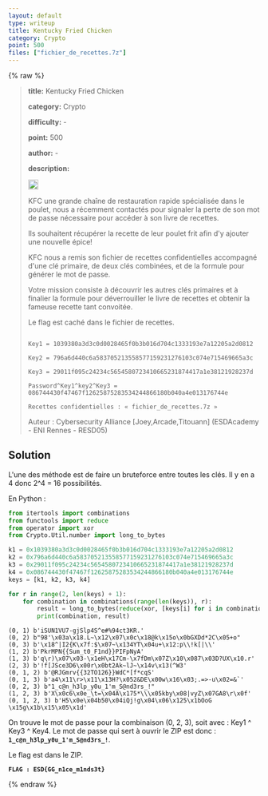 ```yaml
---
layout: default
type: writeup
title: Kentucky Fried Chicken
category: Crypto
point: 500
files: ["fichier_de_recettes.7z"]
---
```


{% raw %}
> **title:** Kentucky Fried Chicken
>
> **category:** Crypto
>
> **difficulty:** -
>
> **point:** 500
>
> **author:** -
>
> **description:**
> 
> <img src="https://cdn.iconscout.com/icon/free/png-256/free-france-flag-country-nation-empire-36011.png?f=webp" width="20" height="20"/>
>
> KFC une grande chaîne de restauration rapide spécialisée dans le poulet, nous a récemment contactés pour signaler la perte de son mot de passe nécessaire pour accéder à son livre de recettes.
>
> Ils souhaitent récupérer la recette de leur poulet frit afin d'y ajouter une nouvelle épice!
>
> KFC nous a remis son fichier de recettes confidentielles accompagné d'une clé primaire, de deux clés combinées, et de la formule pour générer le mot de passe.
>
> Votre mission consiste à découvrir les autres clés primaires et à finalier la formule pour déverrouiller le livre de recettes et obtenir la fameuse recette tant convoitée.
>
> Le flag est caché dans le fichier de recettes.
>
> ```
>
> Key1 = 1039380a3d3c0d0028465f0b3b016d704c1333193e7a12205a2d0812
>
> Key2 = 796a6d440c6a583705213558577159231276103c074e715469665a3c
>
> Key3 = 29011f095c24234c5654580723410665231874417a1e38121928237d
>
> Password^Key1^key2^Key3 = 086744430f47467f12625875283534244866180b040a4e013176744e
>
> Recettes confidentielles : « fichier_de_recettes.7z »
>
> ```
>
> Auteur : Cybersecurity Alliance [Joey,Arcade,Titouann] (ESDAcademy - ENI Rennes - RESD05)

## Solution

L'une des méthode est de faire un bruteforce entre toutes les clés. Il y en a 4 donc 2^4 = 16 possibilités.

En Python :

```python
from itertools import combinations
from functools import reduce
from operator import xor
from Crypto.Util.number import long_to_bytes

k1 = 0x1039380a3d3c0d0028465f0b3b016d704c1333193e7a12205a2d0812
k2 = 0x796a6d440c6a583705213558577159231276103c074e715469665a3c
k3 = 0x29011f095c24234c5654580723410665231874417a1e38121928237d
k4 = 0x086744430f47467f12625875283534244866180b040a4e013176744e
keys = [k1, k2, k3, k4]

for r in range(2, len(keys) + 1):
	for combination in combinations(range(len(keys)), r):
		result = long_to_bytes(reduce(xor, [keys[i] for i in combination]))
		print(combination, result)
```
```
(0, 1) b'iSUN1VU7-gjSlp4S^e#%94ct3KR.'
(0, 2) b"98'\x03a\x18.L~\x12\x07\x0c\x18@k\x15o\x0bGXDd*2C\x05+o"
(0, 3) b'\x18^|I2{K\x7f:$\x07~\x134YT\x04u+\x12:p\\!k[|\\'
(1, 2) b'PkrMPN{{Sum_t0_F1nd}}PIFpNyA'
(1, 3) b'q\r)\x07\x03-\x1eH\x17Cm-\x7fDm\x07Z\x10\x087\x03D?UX\x10.r'
(2, 3) b'!f[JSce3D6\x00r\x0bt2Ak~lJ~\x14v\x13(^W3'
(0, 1, 2) b'@RJGmrv{{32TO126}}WdC*[f*cqS'
(0, 1, 3) b'a4\x11\r>\x11\x13H?\x052&DE\x00w\x16\x03;.=>-u\x02=&`'
(0, 2, 3) b"1_c@n_h3lp_y0u_1'm_S@nd3rs_!"
(1, 2, 3) b'X\x0c6\x0e_\t=\x04A\x175*\\\x05kby\x08|vyZ\x07GA8\r\x0f'
(0, 1, 2, 3) b'H5\x0e\x04b50\x04iQj!g\x04\x06\x125\x1bOoG \x15g\x1b\x15\x05\x1d'
```

On trouve le mot de passe pour la combinaison (0, 2, 3), soit avec : Key1 ^ Key3 ^ Key4. Le mot de passe qui sert à ouvrir le ZIP est donc : **`1_c@n_h3lp_y0u_1'm_S@nd3rs_!`**.

Le flag est dans le ZIP.

**`FLAG : ESD{GG_n1ce_m1nds3t}`**

{% endraw %}